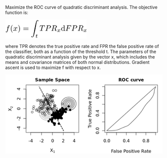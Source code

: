 
Maximize the ROC curve of quadratic discriminant analysis. The objective function is:

<img src="https://raw.githubusercontent.com/pbenner/autodiff/master/demo/roc-maximization/README//eq_no_01.png" alt="" height="60">

where TPR denotes the true positive rate and FPR the false positive rate of the classifier, both as a function of the threshold t. The parameters of the quadratic discriminant analysis given by the vector x, which includes the means and covariance matrices of both normal distributions. Gradient ascent is used to maximize f with respect to x.

![Optimization](roc.plots/plot.gif)
